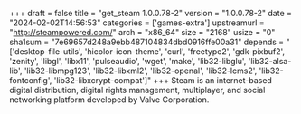 +++
draft = false
title = "get_steam 1.0.0.78-2"
version = "1.0.0.78-2"
date = "2024-02-02T14:56:53"
categories = ['games-extra']
upstreamurl = "http://steampowered.com/"
arch = "x86_64"
size = "2168"
usize = "0"
sha1sum = "7e69657d248a9ebb487104834dbd0916ffe00a31"
depends = "['desktop-file-utils', 'hicolor-icon-theme', 'curl', 'freetype2', 'gdk-pixbuf2', 'zenity', 'libgl', 'libx11', 'pulseaudio', 'wget', 'make', 'lib32-libglu', 'lib32-alsa-lib', 'lib32-libmpg123', 'lib32-libxml2', 'lib32-openal', 'lib32-lcms2', 'lib32-fontconfig', 'lib32-libxcrypt-compat']"
+++
Steam is an internet-based digital distribution, digital rights management, multiplayer, and social networking platform developed by Valve Corporation.